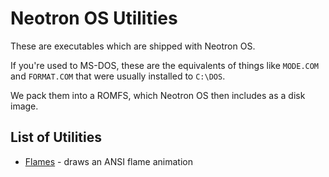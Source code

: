 # Neotron OS Utilities

These are executables which are shipped with Neotron OS.

If you're used to MS-DOS, these are the equivalents of things like `MODE.COM`
and `FORMAT.COM` that were usually installed to `C:\DOS`.

We pack them into a ROMFS, which Neotron OS then includes as a disk image.

## List of Utilities

* [Flames](./flames) - draws an ANSI flame animation
